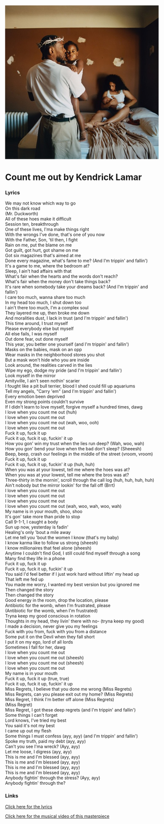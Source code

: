 ![Repo Files](Mrmoral)



# Count me out by Kendrick Lamar 
### Lyrics 
We may not know which way to go  
On this dark road  
(Mr. Duckworth)  
All of these hoes make it difficult  
Session ten, breakthrough  
One of these lives, I'ma make things right  
With the wrongs I've done, that's one of you now  
With the Father, Son, 'til then, I fight  
Rain on me, put the blame on me  
Got guilt, got hurt, got shame on me  
Got six magazines that's aimed at me  
Done every magazine, what's fame to me? (And I'm trippin' and fallin')  
It's a game to me, where the bedroom at?  
Sleep, I ain't had affairs with that  
What's fair when the hearts and the words don't reach?  
What's fair when the money don't take things back?  
It's rare when somebody take your dreams back? (And I'm trippin' and fallin')  
I care too much, wanna share too much  
In my head too much, I shut down too  
I ain't there too much, I'm a complex soul  
They layered me up, then broke me down  
And moralities dust, I lack in trust (and I'm trippin' and fallin')  
This time around, I trust myself  
Please everybody else but myself  
All else fails, I was myself  
Out done fear, out done myself  
This year, you better one yourself (and I'm trippin' and fallin')  
Masks on the babies, mask on an opp  
Wear masks in the neighborhood stores you shot  
But a mask won't hide who you are inside  
Look around, the realities carved in the lies  
Wipe my ego, dodge my pride (and I'm trippin' and fallin')  
Look myself in the mirror  
Amityville, I ain't seen nothin' scarier  
I fought like a pit bull terrier, blood I shed could fill up aquariums  
Tell my angels, "Carry 'em" (and I'm trippin' and fallin')  
Every emotion been deprived  
Even my strong points couldn't survive  
If I didn't learn to love myself, forgive myself a hundred times, dawg  
I love when you count me out (huh)  
I love when you count me out  
I love when you count me out (wah, woo, ooh)  
I love when you count me out  
Fuck it up, fuck it up  
Fuck it up, fuck it up, fuckin' it up  
How you gon' win my trust when the lies run deep? (Wah, woo, wah)  
How you gon' bend your love when the bad don't sleep? (Sheeesh)  
Beep, beep, crash our feelings in the middle of the street (vroom, vroom)  
Fuck it up, fuck it up  
Fuck it up, fuck it up, fuckin' it up (huh, huh)  
When you was at your lowest, tell me where the hoes was at?  
When you was at your lowest, tell me where the bros was at?  
Three-thirty in the mornin', scroll through the call log (huh, huh, huh, huh)  
Ain't nobody but the mirror lookin' for the fall off (Brrt)  
I love when you count me out  
I love when you count me out  
I love when you count me out  
I love when you count me out (wah, woo, wah, woo, wah)  
My name is in your mouth, shoo, shoo  
It's gon' take more than pride to stop  
Call 9-1-1, I caught a body  
Sun up now, yesterday is fadin'  
Healing's only 'bout a mile away  
Let me tell you 'bout the women I know (that's my baby)  
I know karma like to follow us strong (sheesh)  
I know millionaires that feel alone (sheesh)  
Anytime I couldn't find God, I still could find myself through a song  
Many find they life in a phone  
Fuck it up, fuck it up  
Fuck it up, fuck it up, fuckin' it up  
You said I'd feel better if I just work hard without liftin' my head up  
That left me fed up  
You made me worry, I wanted my best version but you ignored me  
Then changed the story  
Then changed the story  
Good energy in the room, drop the location, please  
Antibiotic for the womb, when I'm frustrated, please  
(Antibiotic for the womb, when I'm frustrated)  
Tryna keep my good conscious in rotation  
Thoughts in my head, they livin' there with no- (tryna keep my good)  
I made a decision, never give you my feelings  
Fuck with you from, fuck with you from a distance  
Some put it on the Devil when they fall short  
I put it on my ego, lord of all lords  
Sometimes I fall for her, dawg  
I love when you count me out  
I love when you count me out (sheesh)  
I love when you count me out (sheesh)  
I love when you count me out  
My name is in your mouth  
Fuck it up, fuck it up (true, true)  
Fuck it up, fuck it up, fuckin' it up  
Miss Regrets, I believe that you done me wrong (Miss Regrets)  
Miss Regrets, can you please exit out my home? (Miss Regrets)  
Miss Regret, I think I'm better off alone (Miss Regrets)  
(Miss Regret)  
Miss Regret, I got these deep regrets (and I'm trippin' and fallin')  
Some things I can't forget  
Lord knows, I've tried my best  
You said it's not my best  
I came up out my flesh  
Some things I must confess (ayy, ayy) (and I'm trippin' and fallin')  
Spoke my truth, paid my debt (ayy, ayy)  
Can't you see I'ma wreck? (Ayy, ayy)  
Let me loose, I digress (ayy, ayy)  
This is me and I'm blessed (ayy, ayy)  
This is me and I'm blessed (ayy, ayy)  
This is me and I'm blessed (ayy, ayy)  
This is me and I'm blessed (ayy, ayy)  
Anybody fightin' through the stress? (Ayy, ayy)  
Anybody fightin' through the?  
 

### Links
[Click here for the lyrics](https://genius.com/Kendrick-lamar-count-me-out-lyrics)

[Click here for the musical video of this masterpiece](https://youtu.be/5GhhVHpPR_M?feature=shared)
